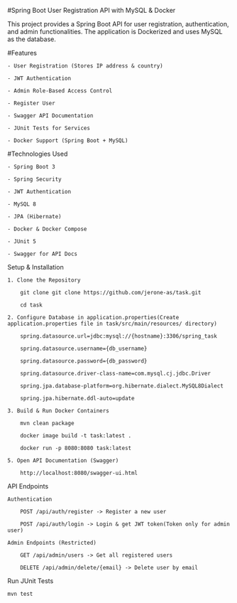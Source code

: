 #Spring Boot User Registration API with MySQL & Docker

This project provides a Spring Boot API for user registration, authentication, and admin functionalities. The application is Dockerized and uses MySQL as the database.

#Features

    - User Registration (Stores IP address & country)

    - JWT Authentication

    - Admin Role-Based Access Control

    - Register User

    - Swagger API Documentation

    - JUnit Tests for Services

    - Docker Support (Spring Boot + MySQL)

#Technologies Used

    - Spring Boot 3

    - Spring Security

    - JWT Authentication
    
    - MySQL 8

    - JPA (Hibernate)

    - Docker & Docker Compose

    - JUnit 5

    - Swagger for API Docs

Setup & Installation

    1. Clone the Repository

        git clone git clone https://github.com/jerone-as/task.git

        cd task

    2. Configure Database in application.properties(Create application.properties file in task/src/main/resources/ directory)

        spring.datasource.url=jdbc:mysql://{hostname}:3306/spring_task

        spring.datasource.username={db_username}

        spring.datasource.password={db_password}

        spring.datasource.driver-class-name=com.mysql.cj.jdbc.Driver

        spring.jpa.database-platform=org.hibernate.dialect.MySQL8Dialect

        spring.jpa.hibernate.ddl-auto=update

    3. Build & Run Docker Containers

        mvn clean package

        docker image build -t task:latest .

        docker run -p 8080:8080 task:latest

    5. Open API Documentation (Swagger)

        http://localhost:8080/swagger-ui.html

API Endpoints

    Authentication

        POST /api/auth/register -> Register a new user

        POST /api/auth/login -> Login & get JWT token(Token only for admin user)

    Admin Endpoints (Restricted)
    
        GET /api/admin/users -> Get all registered users

        DELETE /api/admin/delete/{email} -> Delete user by email

Run JUnit Tests

    mvn test